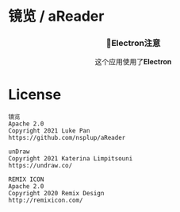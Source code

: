 # 镜览 / aReader



<h3 align="center">🚸Electron注意</h3>

<p align="center">这个应用使用了<b>Electron</b></p>





# License

```
镜览
Apache 2.0
Copyright 2021 Luke Pan
https://github.com/nsplup/aReader

unDraw
Copyright 2021 Katerina Limpitsouni
https://undraw.co/

REMIX ICON
Apache 2.0
Copyright 2020 Remix Design
http://remixicon.com/
```

